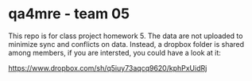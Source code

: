 qa4mre - team 05
================

This repo is for class project homework 5. The data are not uploaded to minimize sync and conflicts on data. 
Instead, a dropbox folder is shared among members, if you are intersted, you could have a look at it:

https://www.dropbox.com/sh/q5iuy73aqcq9620/kphPxUidRj
